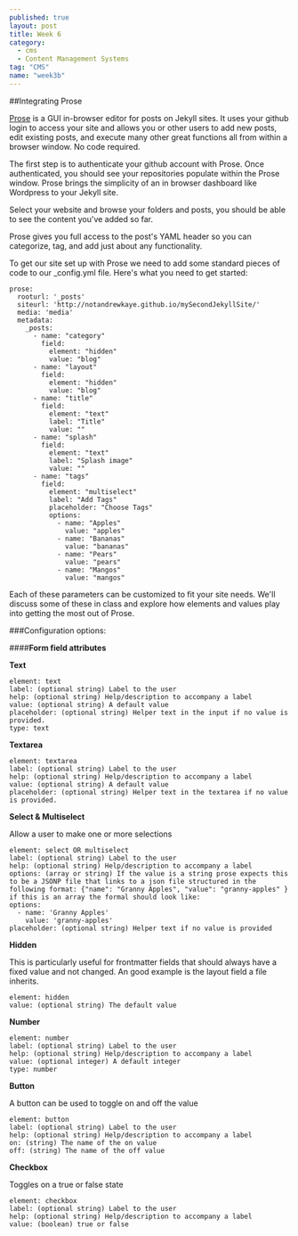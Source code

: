 ```yaml
---
published: true
layout: post
title: Week 6
category: 
  - cms
  - Content Management Systems
tag: "CMS"
name: "week3b"
---
```


##Integrating Prose

[Prose](http://prose.io) is a GUI in-browser editor for posts on Jekyll sites. It uses your github login to access your site and allows you or other users to add new posts, edit existing posts, and execute many other great functions all from within a browser window. No code required. 

The first step is to authenticate your github account with Prose. Once authenticated, you should see your repositories populate within the Prose window. Prose brings the simplicity of an in browser dashboard like Wordpress to your Jekyll site. 

Select your website and browse your folders and posts, you should be able to see the content you've added so far. 

Prose gives you full access to the post's YAML header so you can categorize, tag, and add just about any functionality. 

To get our site set up with Prose we need to add some standard pieces of code to our _config.yml file. Here's what you need to get started:

	prose:
	  rooturl: '_posts'
	  siteurl: 'http://notandrewkaye.github.io/mySecondJekyllSite/'
	  media: 'media'
	  metadata:
	    _posts:
	      - name: "category"
	        field:
	          element: "hidden"
	          value: "blog"
	      - name: "layout"
	        field:
	          element: "hidden"
	          value: "blog"
	      - name: "title"
	        field:
	          element: "text"
	          label: "Title"
	          value: ""
	      - name: "splash"
	        field:
	          element: "text"
	          label: "Splash image"
	          value: ""
	      - name: "tags"
	        field:
	          element: "multiselect"
	          label: "Add Tags"
	          placeholder: "Choose Tags"
	          options:
	            - name: "Apples"
	              value: "apples"
	            - name: "Bananas"
	              value: "bananas"
	            - name: "Pears"
	              value: "pears"
	            - name: "Mangos"
	              value: "mangos"
	    

Each of these parameters can be customized to fit your site needs. We'll discuss some of these in class and explore how elements and values play into getting the most out of Prose.

###Configuration options:

####**Form field attributes**

**Text**

	element: text
	label: (optional string) Label to the user
	help: (optional string) Help/description to accompany a label
	value: (optional string) A default value
	placeholder: (optional string) Helper text in the input if no value is provided.
	type: text

**Textarea**

	element: textarea
	label: (optional string) Label to the user
	help: (optional string) Help/description to accompany a label
	value: (optional string) A default value
	placeholder: (optional string) Helper text in the textarea if no value is provided.

**Select & Multiselect**

Allow a user to make one or more selections

	element: select OR multiselect
	label: (optional string) Label to the user
	help: (optional string) Help/description to accompany a label
	options: (array or string) If the value is a string prose expects this to be a JSONP file that links to a json file structured in the following format: {"name": "Granny Apples", "value": "granny-apples" } if this is an array the formal should look like:
	options:
	  - name: 'Granny Apples'
	    value: 'granny-apples'
	placeholder: (optional string) Helper text if no value is provided

**Hidden**

This is particularly useful for frontmatter fields that should always have a fixed value and not changed. An good example is the layout field a file inherits.

	element: hidden
	value: (optional string) The default value

**Number**

	element: number
	label: (optional string) Label to the user
	help: (optional string) Help/description to accompany a label
	value: (optional integer) A default integer
	type: number

**Button**

A button can be used to toggle on and off the value

	element: button
	label: (optional string) Label to the user
	help: (optional string) Help/description to accompany a label
	on: (string) The name of the on value
	off: (string) The name of the off value

**Checkbox**

Toggles on a true or false state

	element: checkbox
	label: (optional string) Label to the user
	help: (optional string) Help/description to accompany a label
	value: (boolean) true or false








